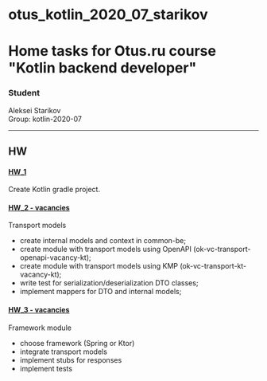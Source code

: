# otus_kotlin_2020_07_starikov  
# Home tasks for Otus.ru course "Kotlin backend developer"


### Student
Aleksei Starikov  
Group: kotlin-2020-07

----------------------------------------------------------

## HW

#### [HW_1](https://github.com/axreldable/otus_kotlin_2020_07_starikov/tree/master/hw_1)
Create Kotlin gradle project.

#### [HW_2 - vacancies](https://github.com/axreldable/otus_kotlin_2020_07_starikov/tree/master/vacancies)
Transport models

- create internal models and context in common-be;
- create module with transport models using OpenAPI (ok-vc-transport-openapi-vacancy-kt);
- create module with transport models using KMP (ok-vc-transport-kt-vacancy-kt);
- write test for serialization/deserialization DTO classes;
- implement mappers for DTO and internal models;


#### [HW_3 - vacancies](https://github.com/axreldable/otus_kotlin_2020_07_starikov/tree/master/vacancies)
Framework module

- choose framework (Spring or Ktor)
- integrate transport models
- implement stubs for responses
- implement tests
